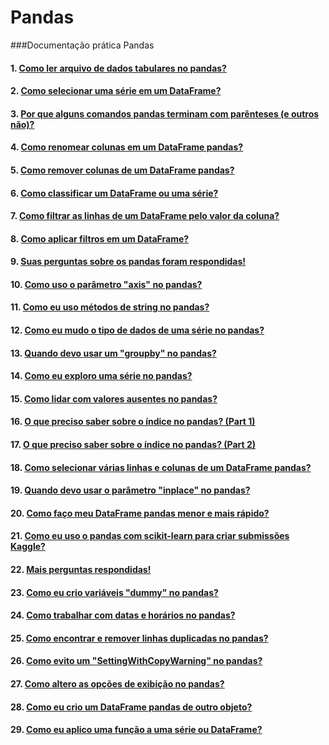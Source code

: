 # Pandas
###Documentação prática Pandas
#### 1. <a href="">Como ler arquivo de dados tabulares no pandas?</a>
#### 2. <a href="">Como selecionar uma série em um DataFrame?</a>
#### 3. <a href=""> Por que alguns comandos pandas terminam com parênteses (e outros não)?</a>
#### 4. <a href="">Como renomear colunas em um DataFrame pandas?</a>
#### 5. <a href="">Como remover colunas de um DataFrame pandas?</a>
#### 6. <a href="">Como classificar um DataFrame ou uma série?</a>
#### 7. <a href="">Como filtrar as linhas de um DataFrame pelo valor da coluna?</a>
#### 8. <a href="">Como aplicar filtros em um DataFrame?</a>
#### 9. <a href="">Suas perguntas sobre os pandas foram respondidas!</a>
#### 10. <a href="">Como uso o parâmetro "axis" no pandas?</a>
#### 11. <a href="">Como eu uso métodos de string no pandas?</a>
#### 12. <a href="">Como eu mudo o tipo de dados de uma série no pandas?</a>
#### 13. <a href="">Quando devo usar um "groupby" no pandas?</a>
#### 14. <a href="">Como eu exploro uma série no pandas?</a>
#### 15. <a href="">Como lidar com valores ausentes no pandas?</a>
#### 16. <a href="">O que preciso saber sobre o índice no pandas? (Part 1)</a>
#### 17. <a href="">O que preciso saber sobre o índice no pandas? (Part 2)</a>
#### 18. <a href="">Como selecionar várias linhas e colunas de um DataFrame pandas?</a>
#### 19. <a href="">Quando devo usar o parâmetro "inplace" no pandas?</a>
#### 20. <a href="">Como faço meu DataFrame pandas menor e mais rápido?</a>
#### 21. <a href="">Como eu uso o pandas com scikit-learn para criar submissões Kaggle?</a>
#### 22. <a href="">Mais perguntas respondidas!</a>
#### 23. <a href="">Como eu crio variáveis "dummy" no pandas?</a>
#### 24. <a href="">Como trabalhar com datas e horários no pandas?</a>
#### 25. <a href="">Como encontrar e remover linhas duplicadas no pandas?</a>
#### 26. <a href="">Como evito um "SettingWithCopyWarning" no pandas?</a>
#### 27. <a href="">Como altero as opções de exibição no pandas?</a>
#### 28. <a href="">Como eu crio um DataFrame pandas de outro objeto?</a>
#### 29. <a href="">Como eu aplico uma função a uma série ou DataFrame?</a>
